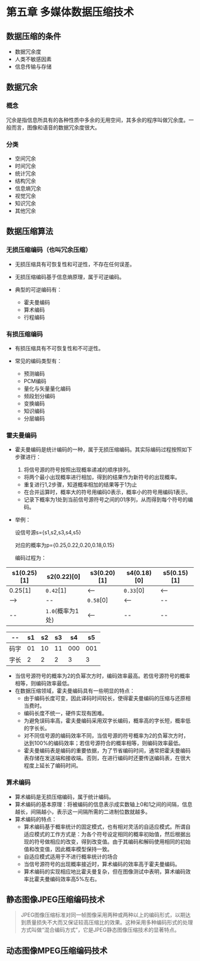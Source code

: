 # 第五章 多媒体数据压缩技术

## 数据压缩的条件

- 数据冗余度
- 人类不敏感因素
- 信息传输与存储

## 数据冗余

### 概念

冗余是指信息所具有的各种性质中多余的无用空间，其多余的程序叫做冗余度。一般而言，图像和语音的数据冗余度很大。

### 分类

- 空间冗余
- 时间冗余
- 统计冗余
- 结构冗余
- 信息熵冗余
- 视觉冗余
- 知识冗余
- 其他冗余

## 数据压缩算法

### 无损压缩编码（也叫冗余压缩）

- 无损压缩具有可恢复性和可逆性，不存在任何误差。
- 无损压缩编码基于信息熵原理，属于可逆编码。
- 典型的可逆编码有：
    
    - 霍夫曼编码
    - 算术编码
    - 行程编码

### 有损压缩编码

- 有损压缩具有不可恢复性和不可逆性。
- 常见的编码类型有：
    
    - 预测编码
    - PCM编码
    - 量化与矢量量化编码
    - 频段划分编码
    - 变换编码
    - 知识编码
    - 分层编码

### 霍夫曼编码

- 霍夫曼编码是统计编码的一种，属于无损压缩编码。其实际编码过程按照如下步骤进行：
    1. 将信号源的符号按照出现概率递减的顺序排列。
    - 将两个最小出现概率进行相加，得到的结果作为新符号的出现概率。
    - 重复进行1,2步骤，知道概率相加的结果等于1为止
    - 在合并运算时，概率大的符号用编码0表示，概率小的符号用编码1表示。
    - 记录下概率为1处到当前信号源符号之间的01序列，从而得到每个符号的编码。

- 举例：
    
    设信号源s={s1,s2,s3,s4,s5}
    
    对应的概率为p={0.25,0.22,0.20,0.18,0.15}
    
    编码过程为：

| s1(0.25)[1] | s2(0.22)[0] | s3(0.20)[1] | s4(0.18)[0] | s5(0.15)[1] |
| -- | -- | -- | -- | -- |
| 0.25[1] | `0.42`[1] | <-- | `0.33`[0] | <--   |
| --> | -- | `0.58`[0] | <-- | -- |
| -- | `1.0`(概率为1处) | <-- | -- | -- |

| -- | s1 | s2 | s3 | s4 | s5 |
| -- | -- | -- | -- | -- | -- |
| 码字 | 01 | 10 | 11 | 000 | 001 |
| 字长 | 2 | 2 | 2 | 3 | 3 |

- 当信号源符号的概率为2的负幂次方时，编码效率最高。若信号源符号的概率相等，则编码效率最低。
- 在数据压缩领域，霍夫曼编码具有一些明显的特点：
    - 由于编码长度可变，因此译码时间较长，使得霍夫曼编码的压缩与还原相当费时。
    - 编码长度不统一，硬件实现有困难。
    - 为避免误码率高，霍夫曼编码采用双字长编码，概率高的字长短，概率低的字长长。
    - 对不同信号源的编码效率不同，当信号源的符号概率为2的负幂次方时，达到100%的编码效率；若信号源符合的概率相等，则编码效率最低。
    - 霍夫曼编码表是编码的重要依据，为了节省编码时间，通常把霍夫曼编码表存储在发送端和接收端。否则，在进行编码时还要传送编码表，在很大程度上延长了编码时间。

### 算术编码

- 算术编码是无损压缩编码，属于统计编码。
- 算术编码的基本原理：将被编码的信息表示成实数轴上0和1之间的间隔，信息越长，间隔越小，表示这一间隔所需的二进制位数就越多。
- 算术编码的特点：
    - 算术编码基于概率统计的固定模式，也有相对灵活的自适应模式。所谓自适应模式的工作方式是：为各个符号设定相同的概率初始值，然后根据出现的符号做相应的改变，得到改变值。由于其编码和解码使用相同的初始值和改变值，因此概率模型保持一致。
    - 自适应模式适用于不进行概率统计的场合
    - 当信号源符号的出现概率接近时，算术编码的效率高于霍夫曼编码。
    - 算术编码的实现相应地比霍夫曼复杂，但在图像测试中表明，算术编码效率比霍夫曼编码效率高5%左右。
    
## 静态图像JPEG压缩编码技术

> JPEG图像压缩标准对同一帧图像采用两种或两种以上的编码形式，以期达到质量损失不大而又保证较高压缩比的效果。这种采用多种编码形式的处理方式叫做“混合编码方式”，它是JPEG静态图像压缩技术的显著特点。

## 动态图像MPEG压缩编码技术